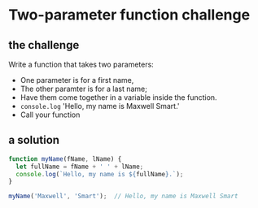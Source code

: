 # Two-parameter function challenge

## the challenge

Write a function that takes two parameters:
- One parameter is for a first name,
- The other paramter is for a last name;
- Have them come together in a variable inside the function.
- `console.log` 'Hello, my name is Maxwell Smart.'
- Call your function 


## a solution

```js
function myName(fName, lName) {
  let fullName = fName + ' ' + lName;
  console.log(`Hello, my name is ${fullName}.`);
}

myName('Maxwell', 'Smart');  // Hello, my name is Maxwell Smart
```